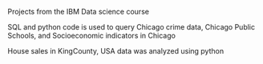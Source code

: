  Projects from the IBM Data science course

SQL and python code is used to query Chicago crime data, Chicago Public Schools, and Socioeconomic indicators in Chicago

House sales in KingCounty, USA data was analyzed using python

